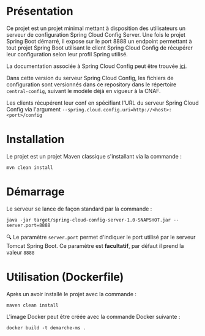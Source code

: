 # Présentation

Ce projet est un projet minimal mettant à disposition des utilisateurs un serveur de configuration Spring Cloud Config Server.
Une fois le projet Spring Boot démarré, il expose sur le port 8888 un endpoint permettant à tout projet Spring Boot utilisant le client Spring Cloud Config de récupérer leur configuration selon leur profil Spring utilisé.

La documentation associée à Spring Cloud Config peut être trouvée [ici](https://spring.io/guides/gs/centralized-configuration/).

Dans cette version du serveur Spring Cloud Config, les fichiers de configuration sont versionnés dans ce repository dans le répertoire `central-config`, suivant le modèle déjà en vigueur à la CNAF.

Les clients récupérent leur conf en spécifiant l'URL du serveur Spring Cloud Config via l'argument `--spring.cloud.config.uri=http://<host>:<port>/config`

# Installation

Le projet est un projet Maven classique s'installant via la commande :
```
mvn clean install
```

# Démarrage

Le serveur se lance de façon standard par la commande :
```
java -jar target/spring-cloud-config-server-1.0-SNAPSHOT.jar --server.port=8888
```

 :mag: Le paramètre `server.port` permet d'indiquer le port utilisé par le serveur Tomcat Spring Boot. Ce paramètre est **facultatif**, par défaut il prend la valeur `8888`


# Utilisation (Dockerfile)

Après un avoir installé le projet avec la commande :
```
maven clean install
```
L'image Docker peut être créée avec la commande Docker suivante :
```
docker build -t demarche-ms .
```
